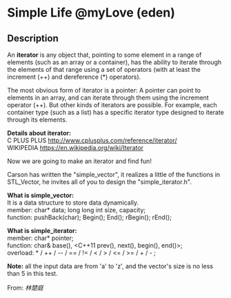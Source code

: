 # Simple Life @myLove (eden)

## Description
An **iterator** is any object that, pointing to some element in a range of
elements (such as an array or a container), has the ability to iterate through
the elements of that range using a set of operators (with at least the
increment (++) and dereference (*) operators).

The most obvious form of iterator is a pointer: A pointer can point to
elements in an array, and can iterate through them using the increment
operator (++). But other kinds of iterators are possible. For example, each
container type (such as a list) has a specific iterator type designed to
iterate through its elements.

**Details about iterator:**  
C PLUS PLUS http://www.cplusplus.com/reference/iterator/  
WIKIPEDIA https://en.wikipedia.org/wiki/Iterator

Now we are going to make an iterator and find fun!

Carson has written the "simple_vector", it realizes a little of the functions
in STL_Vector, he invites all of you to design the "simple_iterator.h".

**What is simple_vector:**  
It is a data structure to store data dynamically.  
member: char* data; long long int size, capacity;  
function: pushBack(char); Begin(); End(); rBegin(); rEnd();

**What is simple_iterator:**  
member: char* pointer;  
function: char& base(), <C++11 prev(), next(), begin(), end()>;  
overload: * / ++ / -- / == / != / < / > / <= / >= / + / - ;

**Note:** all the input data are from 'a' to 'z', and the vector's size is no less than 5 in this test.

From: *林楚庭*


